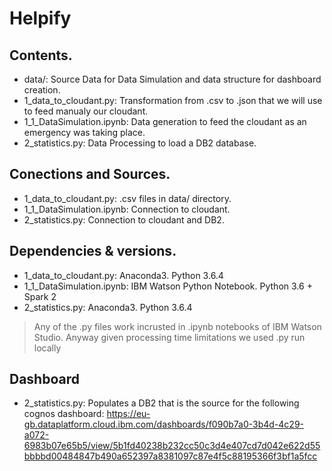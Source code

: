 # Helpify

## Contents.
- data/: Source Data for Data Simulation
 and data structure for dashboard creation.
- 1_data_to_cloudant.py: Transformation from .csv to .json that
we will use to feed manualy our cloudant.
- 1_1_DataSimulation.ipynb: Data generation to feed the cloudant
 as an emergency was taking place.
- 2_statistics.py: Data Processing to load a DB2 database.

## Conections and Sources.
- 1_data_to_cloudant.py: .csv files in data/ directory.
- 1_1_DataSimulation.ipynb: Connection to cloudant.
- 2_statistics.py: Connection to cloudant and DB2.

## Dependencies & versions.
- 1_data_to_cloudant.py: Anaconda3. Python 3.6.4
- 1_1_DataSimulation.ipynb: IBM Watson Python Notebook.
 Python 3.6  + Spark 2
- 2_statistics.py: Anaconda3. Python 3.6.4  
> Any of the .py files work incrusted in .ipynb notebooks of IBM Watson Studio. 
Anyway given processing time limitations we used .py run locally
## Dashboard
- 2_statistics.py: Populates a DB2 that is the source for the following
cognos dashboard: https://eu-gb.dataplatform.cloud.ibm.com/dashboards/f090b7a0-3b4d-4c29-a072-6983b07e65b5/view/5b1fd40238b232cc50c3d4e407cd7d042e622d55bbbbd00484847b490a652397a8381097c87e4f5c88195366f3bf1a5fcc
